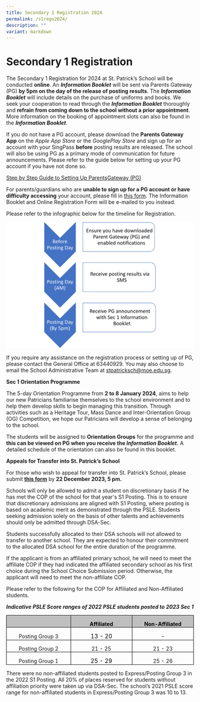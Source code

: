 ```yaml
---
title: Secondary 1 Registration 2024
permalink: /s1rego2024/
description: ""
variant: markdown
---
```

# Secondary 1 Registration


The Secondary 1 Registration for 2024 at St. Patrick’s School will be conducted **online**. An **_Information Booklet_** will be sent via Parents Gateway (PG) **by 5pm on the day of the release of posting results**. The **_Information Booklet_** will include details on the purchase of uniforms and books. We seek your cooperation to read through the **_Information Booklet_** thoroughly and **refrain from coming down to the school without a prior appointment**. More information on the booking of appointment slots can also be found in the **_Information Booklet_**.


If you do not have a PG account, please download the **Parents Gateway App** on the _Apple App Store_ or the _GooglePlay Store_ and sign up for an account with your SingPass **before** posting results are released. The school will also be using PG as a primary mode of communication for future announcements. Please refer to the guide below for setting up your PG account if you have not done so.

[Step by Step Guide to Setting Up ParentsGateway (PG)](https://drive.google.com/file/d/19xyg6XwqnkFEUP-0aDsLW7V61DqyrJfn/view?usp=share_link)


For parents/guardians who are **unable to sign up for a PG account or have difficulty accessing** your account, please fill in [this form](https://form.gov.sg/652376b2bbec81001300f4c6). The Information Booklet and Online Registration Form will be e-mailed to you instead.


Please refer to the infographic below for the timeline for Registration.

![](/images/2024/Sec1_registration_fc.png)

If you require any assistance on the registration process or setting up of PG, please contact the General Office at 63440929. You may also choose to email the School Administrative Team at [stpatricksch@moe.edu.sg](mailto:stpatricksch@moe.edu.sg).

**Sec 1 Orientation Programme**

The 5-day Orientation Programme from **2 to 8 January 2024**, aims to help our new Patricians familiarise themselves to the school environment and to help them develop skills to begin managing this transition. Through activities such as a Heritage Tour, Mass Dance and Inter-Orientation Group (OG) Competition, we hope our Patricians will develop a sense of belonging to the school.

The students will be assigned to **Orientation Groups** for the programme and **this can be viewed on PG when you receive the _Information Booklet_.** A detailed schedule of the orientation can also be found in this booklet.

**Appeals for Transfer into St. Patrick’s School**

For those who wish to appeal for transfer into St. Patrick’s School, please submit [**this form**](https://form.gov.sg/652377b7074ea80012e2cbb0) by **22 December 2023, 5 pm.**&nbsp;

Schools will only be allowed to admit a student on discretionary basis if he has met the COP of the school for that year's S1 Posting. This is to ensure that discretionary admissions are aligned with S1 Posting, where posting is based on academic merit as demonstrated through the PSLE. Students seeking admission solely on the basis of other talents and achievements should only be admitted through DSA-Sec.

Students successfully allocated to their DSA schools will not allowed to transfer to another school. They are expected to honour their commitment to the allocated DSA school for the entire duration of the programme.

If the applicant is from an affiliated primary school, he will need to meet the affiliate COP if they had indicated the affiliated secondary school as his first choice during the School Choice Submission period. Otherwise, the applicant will need to meet the non-affiliate COP.

Please refer to the following for the COP for Affiliated and Non-Affiliated students.

**_Indicative PSLE Score ranges of 2022 PSLE students posted to 2023 Sec 1_**


<table style="border-collapse:collapse;border:none;mso-border-alt:solid windowtext .5pt;
 mso-yfti-tbllook:1184;mso-padding-alt:0cm 5.4pt 0cm 5.4pt" cellpadding="0" cellspacing="0" border="1" class="MsoTableGrid"><tbody><tr style="mso-yfti-irow:0;mso-yfti-firstrow:yes"><td style="width:134.75pt;border:solid windowtext 1.0pt;
  mso-border-alt:solid windowtext .5pt;background:#BFBFBF;mso-background-themecolor:
  background1;mso-background-themeshade:191;padding:0cm 5.4pt 0cm 5.4pt" valign="top" width="180"><p style="margin-bottom:0cm;text-align:center;
  line-height:normal" align="center" class="MsoNormal"><b><span style="mso-ansi-language:EN-SG"></span></b></p></td><td style="width:126.0pt;border:solid windowtext 1.0pt;
  border-left:none;mso-border-left-alt:solid windowtext .5pt;mso-border-alt:
  solid windowtext .5pt;background:#BFBFBF;mso-background-themecolor:background1;
  mso-background-themeshade:191;padding:0cm 5.4pt 0cm 5.4pt" valign="top" width="168"><p style="margin-bottom:0cm;text-align:center;
  line-height:normal" align="center" class="MsoNormal"><b><span style="color:black;mso-color-alt:windowtext;
  mso-ansi-language:EN-SG">Affiliated</span></b><b><span style="mso-ansi-language:
  EN-SG"></span></b></p></td><td style="width:126.0pt;border:solid windowtext 1.0pt;
  border-left:none;mso-border-left-alt:solid windowtext .5pt;mso-border-alt:
  solid windowtext .5pt;background:#BFBFBF;mso-background-themecolor:background1;
  mso-background-themeshade:191;padding:0cm 5.4pt 0cm 5.4pt" valign="top" width="168"><p style="margin-bottom:0cm;text-align:center;
  line-height:normal" align="center" class="MsoNormal"><b><span style="color:black;mso-color-alt:windowtext;
  mso-ansi-language:EN-SG">Non-Affiliated</span></b><b><span style="mso-ansi-language:
  EN-SG"></span></b></p></td></tr><tr style="mso-yfti-irow:1"><td style="width:134.75pt;border:solid windowtext 1.0pt;border-top:
  none;mso-border-top-alt:solid windowtext .5pt;mso-border-alt:solid windowtext .5pt;
  padding:0cm 5.4pt 0cm 5.4pt" width="180"><p style="margin-bottom:0cm;text-align:center;
  line-height:normal" align="center" class="MsoNormal"><span style="mso-bidi-font-family:Calibri;mso-bidi-theme-font:
  minor-latin;mso-ansi-language:EN-SG">Posting Group 3</span></p></td><td style="width:126.0pt;border-top:none;border-left:none;
  border-bottom:solid windowtext 1.0pt;border-right:solid windowtext 1.0pt;
  mso-border-top-alt:solid windowtext .5pt;mso-border-left-alt:solid windowtext .5pt;
  mso-border-alt:solid windowtext .5pt;padding:0cm 5.4pt 0cm 5.4pt" width="168"><p style="margin-bottom:0cm;text-align:center;
  line-height:normal" align="center" class="MsoNormal"><span style="font-size:11.5pt;mso-bidi-font-family:
  Calibri;mso-bidi-theme-font:minor-latin;color:black" lang="EN-US">13 - 20</span><span style="mso-bidi-font-family:Calibri;mso-bidi-theme-font:minor-latin;
  mso-ansi-language:EN-SG"></span></p></td><td style="width:126.0pt;border-top:none;border-left:none;
  border-bottom:solid windowtext 1.0pt;border-right:solid windowtext 1.0pt;
  mso-border-top-alt:solid windowtext .5pt;mso-border-left-alt:solid windowtext .5pt;
  mso-border-alt:solid windowtext .5pt;padding:0cm 5.4pt 0cm 5.4pt" width="168"><p style="margin-bottom:0cm;text-align:center;
  line-height:normal" align="center" class="MsoNormal"><span style="font-size:11.5pt;mso-bidi-font-family:
  Calibri;mso-bidi-theme-font:minor-latin;color:black" lang="EN-US">-</span><span style="mso-bidi-font-family:Calibri;mso-bidi-theme-font:minor-latin;
  mso-ansi-language:EN-SG"></span></p></td></tr><tr style="mso-yfti-irow:2"><td style="width:134.75pt;border:solid windowtext 1.0pt;border-top:
  none;mso-border-top-alt:solid windowtext .5pt;mso-border-alt:solid windowtext .5pt;
  padding:0cm 5.4pt 0cm 5.4pt" width="180"><p style="margin-bottom:0cm;text-align:center;
  line-height:normal" align="center" class="MsoNormal"><span style="mso-bidi-font-family:Calibri;mso-bidi-theme-font:
  minor-latin;mso-ansi-language:EN-SG">Posting Group 2</span></p></td><td style="width:126.0pt;border-top:none;border-left:none;
  border-bottom:solid windowtext 1.0pt;border-right:solid windowtext 1.0pt;
  mso-border-top-alt:solid windowtext .5pt;mso-border-left-alt:solid windowtext .5pt;
  mso-border-alt:solid windowtext .5pt;padding:0cm 5.4pt 0cm 5.4pt" width="168"><p style="margin-bottom:0cm;text-align:center;
  line-height:normal" align="center" class="MsoNormal"><span style="mso-bidi-font-family:Calibri;mso-bidi-theme-font:
  minor-latin;mso-ansi-language:EN-SG">21 - 25</span></p></td><td style="width:126.0pt;border-top:none;border-left:none;
  border-bottom:solid windowtext 1.0pt;border-right:solid windowtext 1.0pt;
  mso-border-top-alt:solid windowtext .5pt;mso-border-left-alt:solid windowtext .5pt;
  mso-border-alt:solid windowtext .5pt;padding:0cm 5.4pt 0cm 5.4pt" width="168"><p style="margin-bottom:0cm;text-align:center;
  line-height:normal" align="center" class="MsoNormal"><span style="mso-bidi-font-family:Calibri;mso-bidi-theme-font:
  minor-latin;mso-ansi-language:EN-SG">21 - 23</span></p></td></tr><tr style="mso-yfti-irow:3;mso-yfti-lastrow:yes"><td style="width:134.75pt;border:solid windowtext 1.0pt;border-top:
  none;mso-border-top-alt:solid windowtext .5pt;mso-border-alt:solid windowtext .5pt;
  padding:0cm 5.4pt 0cm 5.4pt" width="180"><p style="margin-bottom:0cm;text-align:center;
  line-height:normal" align="center" class="MsoNormal"><span style="mso-bidi-font-family:Calibri;mso-bidi-theme-font:
  minor-latin;mso-ansi-language:EN-SG">Posting Group 1</span></p></td><td style="width:126.0pt;border-top:none;border-left:none;
  border-bottom:solid windowtext 1.0pt;border-right:solid windowtext 1.0pt;
  mso-border-top-alt:solid windowtext .5pt;mso-border-left-alt:solid windowtext .5pt;
  mso-border-alt:solid windowtext .5pt;padding:0cm 5.4pt 0cm 5.4pt" width="168"><p style="margin-bottom:0cm;text-align:center;
  line-height:normal" align="center" class="MsoNormal"><span style="font-size:11.5pt;mso-bidi-font-family:
  Calibri;mso-bidi-theme-font:minor-latin;color:black" lang="EN-US">25 - 29</span><span style="mso-bidi-font-family:Calibri;mso-bidi-theme-font:minor-latin;
  mso-ansi-language:EN-SG"></span></p></td><td style="width:126.0pt;border-top:none;border-left:none;
  border-bottom:solid windowtext 1.0pt;border-right:solid windowtext 1.0pt;
  mso-border-top-alt:solid windowtext .5pt;mso-border-left-alt:solid windowtext .5pt;
  mso-border-alt:solid windowtext .5pt;padding:0cm 5.4pt 0cm 5.4pt" width="168"><p style="margin-bottom:0cm;text-align:center;
  line-height:normal" align="center" class="MsoNormal"><span style="mso-bidi-font-family:Calibri;mso-bidi-theme-font:
  minor-latin;mso-ansi-language:EN-SG">25 - 26</span></p></td></tr></tbody></table>


There were no non-affiliated students posted to Express/Posting Group 3 in the 2022 S1 Posting. All 20% of places reserved for students without affiliation priority were taken up via DSA-Sec. The school’s 2021 PSLE score range for non-affiliated students in Express/Posting Group 3 was 10 to 13.